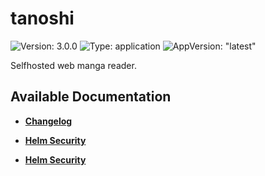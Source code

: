 # tanoshi

![Version: 3.0.0](https://img.shields.io/badge/Version-3.0.0-informational?style=flat-square) ![Type: application](https://img.shields.io/badge/Type-application-informational?style=flat-square) ![AppVersion: "latest"](https://img.shields.io/badge/AppVersion-"latest"-informational?style=flat-square)

Selfhosted web manga reader.

## Available Documentation

- [**Changelog**](CHANGELOG)

- [**Helm Security**](container-security)

- [**Helm Security**](helm-security)

